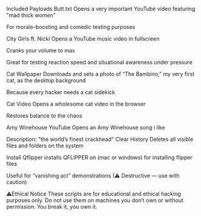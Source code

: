  Included Payloads
 Butt.txt
Opens a very important YouTube video featuring "mad thick women"

For morale-boosting and comedic testing purposes

 City Girls ft. Nicki
Opens a YouTube music video in fullscreen

Cranks your volume to max

Great for testing reaction speed and situational awareness under pressure

 Cat Wallpaper
Downloads and sets a photo of “The Bambino,” my very first cat, as the desktop background

Because every hacker needs a cat sidekick

 Cat Video
Opens a wholesome cat video in the browser

Restores balance to the chaos

 Amy Winehouse YouTube
Opens an Amy Winehouse song i like

Description: "the world’s finest crackhead" 
 Clear History
Deletes all visible files and folders on the system

Install Qflipper
installs QFLIPPER on (mac or windows) for installing flipper files 

Useful for “vanishing act” demonstrations (⚠ Destructive — use with caution)

⚠Ethical Notice
These scripts are for educational and ethical hacking purposes only. Do not use them on machines you don’t own or without permission.
You break it, you own it.
